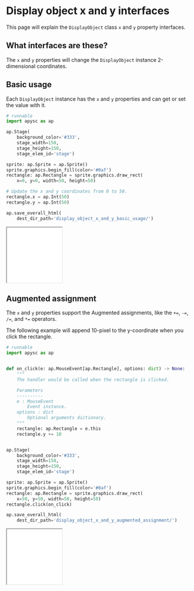 # Display object x and y interfaces

This page will explain the `DisplayObject` class `x` and `y` property interfaces.

## What interfaces are these?

The `x` and `y` properties will change the `DisplayObject` instance 2-dimensional coordinates.

## Basic usage

Each `DisplayObject` instance has the `x` and `y` properties and can get or set the value with it.

```py
# runnable
import apysc as ap

ap.Stage(
    background_color='#333',
    stage_width=150,
    stage_height=150,
    stage_elem_id='stage')

sprite: ap.Sprite = ap.Sprite()
sprite.graphics.begin_fill(color='#0af')
rectangle: ap.Rectangle = sprite.graphics.draw_rect(
    x=0, y=0, width=50, height=50)

# Update the x and y coordinates from 0 to 50.
rectangle.x = ap.Int(50)
rectangle.y = ap.Int(50)

ap.save_overall_html(
    dest_dir_path='display_object_x_and_y_basic_usage/')
```

<iframe src="static/display_object_x_and_y_basic_usage/index.html" width="150" height="150"></iframe>

## Augmented assignment

The `x` and `y` properties support the Augmented assignments, like the `+=`, `-=`, `/=`, and `*=` operators.

The following example will append 10-pixel to the y-coordinate when you click the rectangle.

```py
# runnable
import apysc as ap


def on_click(e: ap.MouseEvent[ap.Rectangle], options: dict) -> None:
    """
    The handler would be called when the rectangle is clicked.

    Parameters
    ----------
    e : MouseEvent
        Event instance.
    options : dict
        Optional arguments dictionary.
    """
    rectangle: ap.Rectangle = e.this
    rectangle.y += 10


ap.Stage(
    background_color='#333',
    stage_width=150,
    stage_height=150,
    stage_elem_id='stage')

sprite: ap.Sprite = ap.Sprite()
sprite.graphics.begin_fill(color='#0af')
rectangle: ap.Rectangle = sprite.graphics.draw_rect(
    x=50, y=50, width=50, height=50)
rectangle.click(on_click)

ap.save_overall_html(
    dest_dir_path='display_object_x_and_y_augmented_assignment/')
```

<iframe src="static/display_object_x_and_y_augmented_assignment/index.html" width="150" height="150"></iframe>
